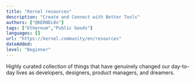 ```yaml
---
title: "Kernel resources"
description: "Create and Connect with Better Tools"
authors: ["@KERNEL0x"]
tags: ["Ethereum","Public Goods"]
languages: []
url: "https://kernel.community/en/resources"
dateAdded: 
level: "Beginner"
---
```


Highly curated collection of things that have genuinely changed our day-to-day lives as developers, designers, product managers, and dreamers.